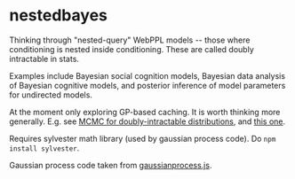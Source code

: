 nestedbayes
===========

Thinking through "nested-query" WebPPL models -- those where conditioning is nested inside conditioning. These are called doubly intractable in stats.

Examples include Bayesian social cognition models, Bayesian data analysis of Bayesian cognitive models, and posterior inference of model parameters for undirected models.

At the moment only exploring GP-based caching. It is worth thinking more generally. E.g. see [MCMC for doubly-intractable distributions](http://arxiv.org/pdf/1206.6848.pdf), and [this one](http://xxx.tau.ac.il/pdf/1306.4032.pdf).

Requires sylvester math library (used by gaussian process code). Do `npm install sylvester`.

Gaussian process code taken from  [gaussianprocess.js](https://github.com/scotthellman/gaussianprocess_js).
